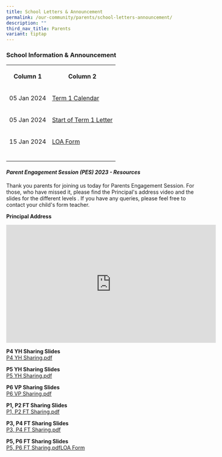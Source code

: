 ```yaml
---
title: School Letters & Announcement
permalink: /our-community/parents/school-letters-announcement/
description: ""
third_nav_title: Parents
variant: tiptap
---
```

<h3>School Information &amp; Announcement</h3><table><tbody><tr><th rowspan="1" colspan="1"><p>Column 1</p></th><th rowspan="1" colspan="1"><p>Column 2</p></th></tr><tr><td rowspan="1" colspan="1"><p>05 Jan 2024</p></td><td rowspan="1" colspan="1"><p><a href="/files/Termly_Calendar_Term_1_2024__2_.pdf" rel="noopener noreferrer nofollow" target="_blank">Term 1 Calendar</a></p></td></tr><tr><td rowspan="1" colspan="1"><p>05 Jan 2024</p></td><td rowspan="1" colspan="1"><p><a href="/files/Start_of_Term_1_Letter_2024.pdf" rel="noopener noreferrer nofollow" target="_blank">Start of Term 1 Letter</a></p></td></tr><tr><td rowspan="1" colspan="1"><p>15 Jan 2024</p></td><td rowspan="1" colspan="1"><p><a href="/files/2040_001.pdf" rel="noopener noreferrer nofollow" target="_blank">LOA Form</a></p></td></tr><tr><td rowspan="1" colspan="1"><p></p></td><td rowspan="1" colspan="1"><p></p></td></tr></tbody></table><h4><em>Parent Engagement Session (PES) 2023 - Resources</em></h4><p>Thank you parents for joining us today for Parents Engagement Session. For those, who have missed it, please find the Principal's address video and the slides for the different levels . If you have any queries, please feel free to contact your child's form teacher.</p><p><strong>Principal Address</strong><br></p><div class="iframe-wrapper"><iframe height="315" width="560" allowfullscreen="true" frameborder="0" src="https://www.youtube.com/embed/L5w4KVZ083o"></iframe></div><p><strong>P4 YH Sharing Slides</strong><br><a href="/files/P4%20YH%20Sharing_01.pdf" rel="noopener noreferrer nofollow" target="_blank">P4 YH Sharing.pdf</a></p><p><strong>P5 YH Sharing Slides</strong><br><a href="/files/P5%20YH%20Sharing_01.pdf" rel="noopener noreferrer nofollow" target="_blank">P5 YH Sharing.pdf</a></p><p><strong>P6 VP Sharing Slides</strong><br><a href="/files/P6%20VP%20Sharing%20(latest).pdf" rel="noopener noreferrer nofollow" target="_blank">P6 VP Sharing.pdf</a></p><p><strong>P1, P2 FT Sharing Slides</strong><br><a href="/files/P1%20and%20P2%20FT%20Slides.pdf" rel="noopener noreferrer nofollow" target="_blank">P1, P2 FT Sharing.pdf</a></p><p><strong>P3, P4 FT Sharing Slides</strong><br><a href="/files/P3%20and%20P4%20FT%20Slides.pdf" rel="noopener noreferrer nofollow" target="_blank">P3, P4 FT Sharing.pdf</a></p><p><strong>P5, P6 FT Sharing Slides</strong><br><a href="/files/P5%20and%20P6%20FT%20Slides.pdf" rel="noopener noreferrer nofollow" target="_blank">P5, P6 FT Sharing.pdf</a><a href="/files/2040_001.pdf" rel="noopener noreferrer nofollow" target="_blank">LOA Form</a></p>